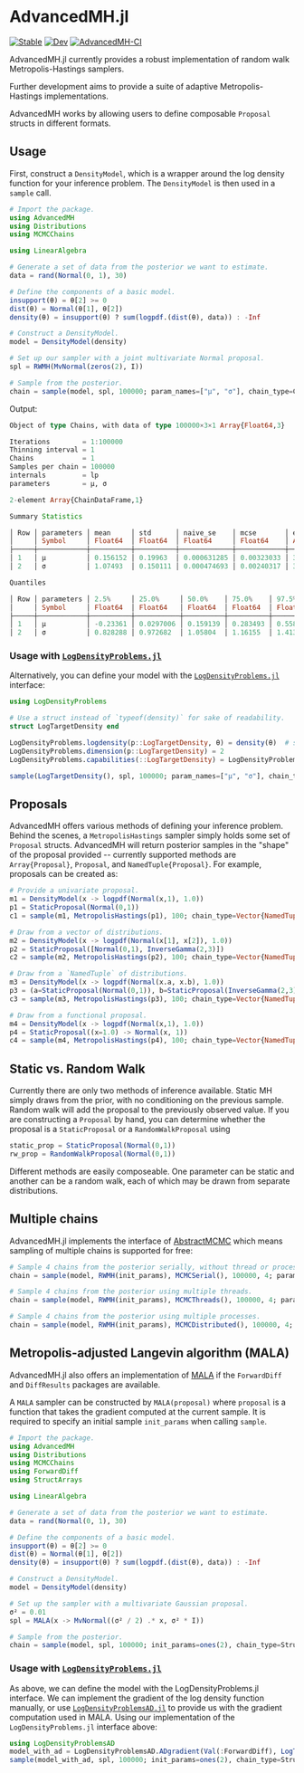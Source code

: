 # AdvancedMH.jl

[![Stable](https://img.shields.io/badge/docs-stable-blue.svg)](https://turinglang.github.io/AdvancedMH.jl/stable)
[![Dev](https://img.shields.io/badge/docs-dev-blue.svg)](https://turinglang.github.io/AdvancedMH.jl/dev)
[![AdvancedMH-CI](https://github.com/TuringLang/AdvancedMH.jl/actions/workflows/main.yml/badge.svg?branch=master)](https://github.com/TuringLang/AdvancedMH.jl/actions/workflows/main.yml?query=branch%3Amaster)

AdvancedMH.jl currently provides a robust implementation of random walk Metropolis-Hastings samplers.

Further development aims to provide a suite of adaptive Metropolis-Hastings implementations.

AdvancedMH works by allowing users to define composable `Proposal` structs in different formats.

## Usage

First, construct a `DensityModel`, which is a wrapper around the log density function for your inference problem. The `DensityModel` is then used in a `sample` call.

```julia
# Import the package.
using AdvancedMH
using Distributions
using MCMCChains

using LinearAlgebra

# Generate a set of data from the posterior we want to estimate.
data = rand(Normal(0, 1), 30)

# Define the components of a basic model.
insupport(θ) = θ[2] >= 0
dist(θ) = Normal(θ[1], θ[2])
density(θ) = insupport(θ) ? sum(logpdf.(dist(θ), data)) : -Inf

# Construct a DensityModel.
model = DensityModel(density)

# Set up our sampler with a joint multivariate Normal proposal.
spl = RWMH(MvNormal(zeros(2), I))

# Sample from the posterior.
chain = sample(model, spl, 100000; param_names=["μ", "σ"], chain_type=Chains)
```

Output:

```julia
Object of type Chains, with data of type 100000×3×1 Array{Float64,3}

Iterations        = 1:100000
Thinning interval = 1
Chains            = 1
Samples per chain = 100000
internals         = lp
parameters        = μ, σ

2-element Array{ChainDataFrame,1}

Summary Statistics

│ Row │ parameters │ mean     │ std      │ naive_se    │ mcse       │ ess     │ r_hat   │
│     │ Symbol     │ Float64  │ Float64  │ Float64     │ Float64    │ Any     │ Any     │
├─────┼────────────┼──────────┼──────────┼─────────────┼────────────┼─────────┼─────────┤
│ 1   │ μ          │ 0.156152 │ 0.19963  │ 0.000631285 │ 0.00323033 │ 3911.73 │ 1.00009 │
│ 2   │ σ          │ 1.07493  │ 0.150111 │ 0.000474693 │ 0.00240317 │ 3707.73 │ 1.00027 │

Quantiles

│ Row │ parameters │ 2.5%     │ 25.0%     │ 50.0%    │ 75.0%    │ 97.5%    │
│     │ Symbol     │ Float64  │ Float64   │ Float64  │ Float64  │ Float64  │
├─────┼────────────┼──────────┼───────────┼──────────┼──────────┼──────────┤
│ 1   │ μ          │ -0.23361 │ 0.0297006 │ 0.159139 │ 0.283493 │ 0.558694 │
│ 2   │ σ          │ 0.828288 │ 0.972682  │ 1.05804  │ 1.16155  │ 1.41349  │

```

### Usage with [`LogDensityProblems.jl`](https://github.com/tpapp/LogDensityProblems.jl)

Alternatively, you can define your model with the [`LogDensityProblems.jl`](https://github.com/tpapp/LogDensityProblems.jl) interface:

``` julia
using LogDensityProblems

# Use a struct instead of `typeof(density)` for sake of readability.
struct LogTargetDensity end

LogDensityProblems.logdensity(p::LogTargetDensity, θ) = density(θ)  # standard multivariate normal
LogDensityProblems.dimension(p::LogTargetDensity) = 2
LogDensityProblems.capabilities(::LogTargetDensity) = LogDensityProblems.LogDensityOrder{0}()

sample(LogTargetDensity(), spl, 100000; param_names=["μ", "σ"], chain_type=Chains)
```

## Proposals

AdvancedMH offers various methods of defining your inference problem. Behind the scenes, a `MetropolisHastings` sampler simply holds
some set of `Proposal` structs. AdvancedMH will return posterior samples in the "shape" of the proposal provided -- currently
supported methods are `Array{Proposal}`, `Proposal`, and `NamedTuple{Proposal}`. For example, proposals can be created as:

```julia
# Provide a univariate proposal.
m1 = DensityModel(x -> logpdf(Normal(x,1), 1.0))
p1 = StaticProposal(Normal(0,1))
c1 = sample(m1, MetropolisHastings(p1), 100; chain_type=Vector{NamedTuple})

# Draw from a vector of distributions.
m2 = DensityModel(x -> logpdf(Normal(x[1], x[2]), 1.0))
p2 = StaticProposal([Normal(0,1), InverseGamma(2,3)])
c2 = sample(m2, MetropolisHastings(p2), 100; chain_type=Vector{NamedTuple})

# Draw from a `NamedTuple` of distributions.
m3 = DensityModel(x -> logpdf(Normal(x.a, x.b), 1.0))
p3 = (a=StaticProposal(Normal(0,1)), b=StaticProposal(InverseGamma(2,3)))
c3 = sample(m3, MetropolisHastings(p3), 100; chain_type=Vector{NamedTuple})

# Draw from a functional proposal.
m4 = DensityModel(x -> logpdf(Normal(x,1), 1.0))
p4 = StaticProposal((x=1.0) -> Normal(x, 1))
c4 = sample(m4, MetropolisHastings(p4), 100; chain_type=Vector{NamedTuple})
```

## Static vs. Random Walk

Currently there are only two methods of inference available. Static MH simply draws from the prior, with no
conditioning on the previous sample. Random walk will add the proposal to the previously observed value.
If you are constructing a `Proposal` by hand, you can determine whether the proposal is a
`StaticProposal` or a `RandomWalkProposal` using

```julia
static_prop = StaticProposal(Normal(0,1))
rw_prop = RandomWalkProposal(Normal(0,1))
```

Different methods are easily composeable. One parameter can be static and another can be a random walk,
each of which may be drawn from separate distributions.

## Multiple chains

AdvancedMH.jl implements the interface of [AbstractMCMC](https://github.com/TuringLang/AbstractMCMC.jl/) which means sampling of multiple chains is supported for free:

```julia
# Sample 4 chains from the posterior serially, without thread or process parallelism.
chain = sample(model, RWMH(init_params), MCMCSerial(), 100000, 4; param_names=["μ","σ"], chain_type=Chains)

# Sample 4 chains from the posterior using multiple threads.
chain = sample(model, RWMH(init_params), MCMCThreads(), 100000, 4; param_names=["μ","σ"], chain_type=Chains)

# Sample 4 chains from the posterior using multiple processes.
chain = sample(model, RWMH(init_params), MCMCDistributed(), 100000, 4; param_names=["μ","σ"], chain_type=Chains)
```

## Metropolis-adjusted Langevin algorithm (MALA)

AdvancedMH.jl also offers an implementation of [MALA](https://en.wikipedia.org/wiki/Metropolis-adjusted_Langevin_algorithm) if the `ForwardDiff` and `DiffResults` packages are available. 

A `MALA` sampler can be constructed by `MALA(proposal)` where `proposal` is a function that
takes the gradient computed at the current sample. It is required to specify an initial sample `init_params` when calling `sample`.

```julia
# Import the package.
using AdvancedMH
using Distributions
using MCMCChains
using ForwardDiff
using StructArrays

using LinearAlgebra

# Generate a set of data from the posterior we want to estimate.
data = rand(Normal(0, 1), 30)

# Define the components of a basic model.
insupport(θ) = θ[2] >= 0
dist(θ) = Normal(θ[1], θ[2])
density(θ) = insupport(θ) ? sum(logpdf.(dist(θ), data)) : -Inf

# Construct a DensityModel.
model = DensityModel(density)

# Set up the sampler with a multivariate Gaussian proposal.
σ² = 0.01
spl = MALA(x -> MvNormal((σ² / 2) .* x, σ² * I))

# Sample from the posterior.
chain = sample(model, spl, 100000; init_params=ones(2), chain_type=StructArray, param_names=["μ", "σ"])
```

### Usage with [`LogDensityProblems.jl`](https://github.com/tpapp/LogDensityProblems.jl)

As above, we can define the model with the LogDensityProblems.jl interface.
We can implement the gradient of the log density function manually, or use [`LogDensityProblemsAD.jl`](https://github.com/tpapp/LogDensityProblemsAD.jl) to provide us with the gradient computation used in MALA.
Using our implementation of the `LogDensityProblems.jl` interface above:

```julia
using LogDensityProblemsAD
model_with_ad = LogDensityProblemsAD.ADgradient(Val(:ForwardDiff), LogTargetDensity())
sample(model_with_ad, spl, 100000; init_params=ones(2), chain_type=StructArray, param_names=["μ", "σ"])
```

